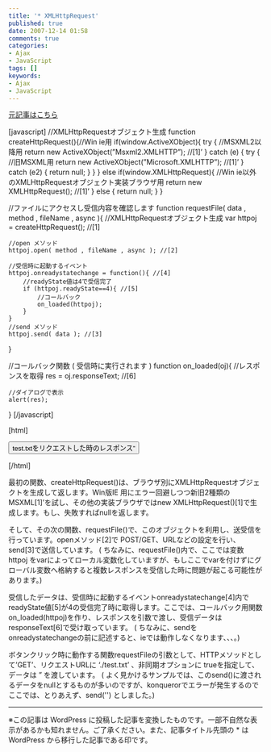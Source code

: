```yaml
---
title: '* XMLHttpRequest'
published: true
date: 2007-12-14 01:58
comments: true
categories:
- Ajax
- JavaScript
tags: []
keywords:
- Ajax
- JavaScript
---
```

[元記事はこちら](http://allabout.co.jp/internet/javascript/closeup/CU20050515A/ "元記事はこちら")

[javascript]
//XMLHttpRequestオブジェクト生成
function createHttpRequest(){//Win ie用
	if(window.ActiveXObject){
		try {
			//MSXML2以降用
			return new ActiveXObject(”Msxml2.XMLHTTP”); //[1]’
		}
		catch (e) {
			try {
				//旧MSXML用
				return new ActiveXObject(”Microsoft.XMLHTTP”); //[1]’
			}
			catch (e2) {
				return null;
			}
		}
	}
	else if(window.XMLHttpRequest){
		//Win ie以外のXMLHttpRequestオブジェクト実装ブラウザ用
		return new XMLHttpRequest(); //[1]’
	}
	else {
		return null;
	}
}

//ファイルにアクセスし受信内容を確認します
function requestFile( data , method , fileName , async ){
	//XMLHttpRequestオブジェクト生成
	var httpoj = createHttpRequest(); //[1]

	//open メソッド
	httpoj.open( method , fileName , async ); //[2]

	//受信時に起動するイベント
	httpoj.onreadystatechange = function(){ //[4]
		//readyState値は4で受信完了
		if (httpoj.readyState==4){ //[5]
			//コールバック
			on_loaded(httpoj);
		}
	}
	//send メソッド
	httpoj.send( data ); //[3]
}

//コールバック関数 ( 受信時に実行されます )
function on_loaded(oj){
	//レスポンスを取得
	res  = oj.responseText; //[6]

	//ダイアログで表示
	alert(res);
}
[/javascript]

[html]
<form>
<input type="button" value="test.txtをリクエストした時のレスポンス”" onclick="requestFile( '', 'GET', './test.txt', true )"/>
</form>
[/html]

最初の関数、createHttpRequest()は、ブラウザ別にXMLHttpRequestオブジェクトを生成して返します。Win版IE 用にエラー回避しつつ新旧2種類のMSXML[1]’を試し、その他の実装ブラウザではnew XMLHttpRequest()[1]で生成します。もし、失敗すればnullを返します。

そして、その次の関数、requestFile()で、このオブジェクトを利用し、送受信を行っています。openメソッド[2]で POST/GET、URLなどの設定を行い、send[3]で送信しています。 ( ちなみに、requestFile()内で、ここでは変数httpoj をvarによってローカル変数化していますが、もしここでvarを付けずにグローバル変数へ格納すると複数レスポンスを受信した時に問題が起こる可能性があります。)

受信したデータは、受信時に起動するイベントonreadystatechange[4]内でreadyState値[5]が4の受信完了時に取得します。ここでは、コールバック用関数 on_loaded(httpoj)を作り、レスポンスを引数で渡し、受信データはresponseText[6]で受け取っています。 ( ちなみに、sendをonreadystatechangeの前に記述すると、ieでは動作しなくなります、、、。)

ボタンクリック時に動作する関数requestFileの引数として、HTTPメソッドとして’GET’、リクエストURLに ‘./test.txt’ 、非同期オプションに trueを指定して、データは ” を渡しています。 ( よく見かけるサンプルでは、このsend()に渡されるデータをnullとするものが多いのですが、konquerorでエラーが発生するのでここでは、とりあえず、send('') としました。)

---
※この記事は WordPress に投稿した記事を変換したものです。一部不自然な表示があるかも知れません。ご了承ください。また、記事タイトル先頭の * は WordPress から移行した記事である印です。
